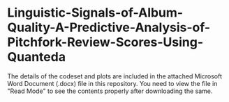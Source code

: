 # Linguistic-Signals-of-Album-Quality-A-Predictive-Analysis-of-Pitchfork-Review-Scores-Using-Quanteda

The details of the codeset and plots are included in the attached Microsoft Word Document (.docx) file in this repository. 
You need to view the file in "Read Mode" to see the contents properly after downloading the same.
